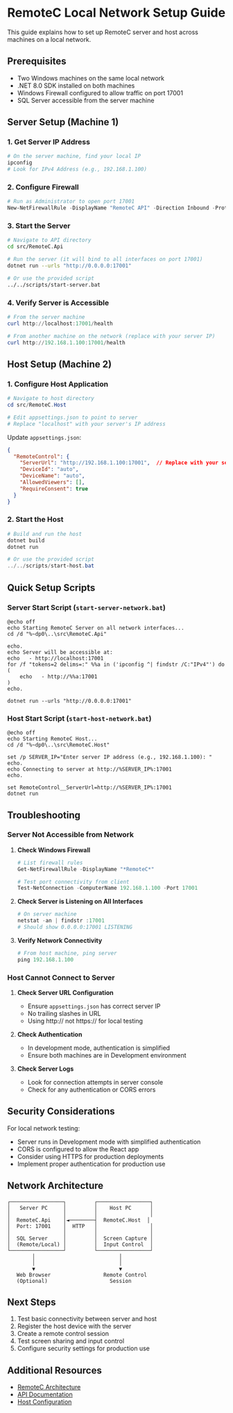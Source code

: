# RemoteC Local Network Setup Guide

This guide explains how to set up RemoteC server and host across machines on a local network.

## Prerequisites

- Two Windows machines on the same local network
- .NET 8.0 SDK installed on both machines
- Windows Firewall configured to allow traffic on port 17001
- SQL Server accessible from the server machine

## Server Setup (Machine 1)

### 1. Get Server IP Address
```powershell
# On the server machine, find your local IP
ipconfig
# Look for IPv4 Address (e.g., 192.168.1.100)
```

### 2. Configure Firewall
```powershell
# Run as Administrator to open port 17001
New-NetFirewallRule -DisplayName "RemoteC API" -Direction Inbound -Protocol TCP -LocalPort 17001 -Action Allow
```

### 3. Start the Server
```bash
# Navigate to API directory
cd src/RemoteC.Api

# Run the server (it will bind to all interfaces on port 17001)
dotnet run --urls "http://0.0.0.0:17001"

# Or use the provided script
../../scripts/start-server.bat
```

### 4. Verify Server is Accessible
```powershell
# From the server machine
curl http://localhost:17001/health

# From another machine on the network (replace with your server IP)
curl http://192.168.1.100:17001/health
```

## Host Setup (Machine 2)

### 1. Configure Host Application
```powershell
# Navigate to host directory
cd src/RemoteC.Host

# Edit appsettings.json to point to server
# Replace "localhost" with your server's IP address
```

Update `appsettings.json`:
```json
{
  "RemoteControl": {
    "ServerUrl": "http://192.168.1.100:17001",  // Replace with your server IP
    "DeviceId": "auto",
    "DeviceName": "auto",
    "AllowedViewers": [],
    "RequireConsent": true
  }
}
```

### 2. Start the Host
```powershell
# Build and run the host
dotnet build
dotnet run

# Or use the provided script
../../scripts/start-host.bat
```

## Quick Setup Scripts

### Server Start Script (`start-server-network.bat`)
```batch
@echo off
echo Starting RemoteC Server on all network interfaces...
cd /d "%~dp0\..\src\RemoteC.Api"

echo.
echo Server will be accessible at:
echo   - http://localhost:17001
for /f "tokens=2 delims=:" %%a in ('ipconfig ^| findstr /C:"IPv4"') do (
    echo   - http://%%a:17001
)
echo.

dotnet run --urls "http://0.0.0.0:17001"
```

### Host Start Script (`start-host-network.bat`)
```batch
@echo off
echo Starting RemoteC Host...
cd /d "%~dp0\..\src\RemoteC.Host"

set /p SERVER_IP="Enter server IP address (e.g., 192.168.1.100): "
echo.
echo Connecting to server at http://%SERVER_IP%:17001
echo.

set RemoteControl__ServerUrl=http://%SERVER_IP%:17001
dotnet run
```

## Troubleshooting

### Server Not Accessible from Network

1. **Check Windows Firewall**
   ```powershell
   # List firewall rules
   Get-NetFirewallRule -DisplayName "*RemoteC*"
   
   # Test port connectivity from client
   Test-NetConnection -ComputerName 192.168.1.100 -Port 17001
   ```

2. **Check Server is Listening on All Interfaces**
   ```powershell
   # On server machine
   netstat -an | findstr :17001
   # Should show 0.0.0.0:17001 LISTENING
   ```

3. **Verify Network Connectivity**
   ```powershell
   # From host machine, ping server
   ping 192.168.1.100
   ```

### Host Cannot Connect to Server

1. **Check Server URL Configuration**
   - Ensure `appsettings.json` has correct server IP
   - No trailing slashes in URL
   - Using http:// not https:// for local testing

2. **Check Authentication**
   - In development mode, authentication is simplified
   - Ensure both machines are in Development environment

3. **Check Server Logs**
   - Look for connection attempts in server console
   - Check for any authentication or CORS errors

## Security Considerations

For local network testing:
- Server runs in Development mode with simplified authentication
- CORS is configured to allow the React app
- Consider using HTTPS for production deployments
- Implement proper authentication for production use

## Network Architecture

```
┌─────────────────┐         ┌─────────────────┐
│   Server PC     │         │    Host PC      │
│                 │         │                 │
│  RemoteC.Api    │◄────────┤  RemoteC.Host  │
│  Port: 17001    │  HTTP   │                 │
│                 │         │                 │
│  SQL Server     │         │  Screen Capture │
│  (Remote/Local) │         │  Input Control  │
└─────────────────┘         └─────────────────┘
        │                           │
        │                           │
        ▼                           ▼
   Web Browser                 Remote Control
   (Optional)                    Session
```

## Next Steps

1. Test basic connectivity between server and host
2. Register the host device with the server
3. Create a remote control session
4. Test screen sharing and input control
5. Configure security settings for production use

## Additional Resources

- [RemoteC Architecture](ARCHITECTURE.md)
- [API Documentation](../src/RemoteC.Api/README.md)
- [Host Configuration](../src/RemoteC.Host/README.md)